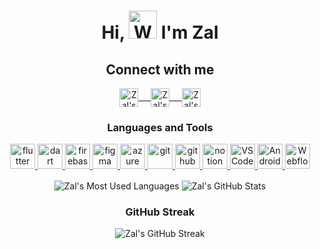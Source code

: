 <h1 align="center"> Hi, <img src="https://raw.githubusercontent.com/nixin72/nixin72/master/wave.gif" alt="Waving hand animated gif" height="45" width="45" /> I'm Zal</h1>

<h2 align="center"> Connect with me </h2>
<p align="center">
 <a href="https://www.linkedin.com/in/zalcod/" target="_blank">
  <img align="center" alt="Zal's LinkedIn" width="30px" src="https://www.vectorlogo.zone/logos/linkedin/linkedin-icon.svg" /> &nbsp; &nbsp;
 </a>
<!--  <a href="https://twitter.com/zalcod" target="_blank">
  <img align="center" alt="Zal's Twitter" width="30px" src="https://www.vectorlogo.zone/logos/twitter/twitter-official.svg" /> &nbsp; &nbsp;
 </a> -->
 <a href="https://medium.com/@zalcod" target="_blank">
  <img align="center" alt="Zal's Medium" width="30px" src="https://www.vectorlogo.zone/logos/medium/medium-tile.svg" /> &nbsp; &nbsp;
 </a> 
 <a href="https://dev.to/zalcod" target="_blank">
  <img align="center" alt="Zal's Dev.to" width="30px" src="https://www.vectorlogo.zone/logos/devto/devto-icon.svg" />
 </a> 
</p>

<h3 align="center">Languages and Tools</h3>
<p align="center"> 
 <a href="https://flutter.dev" target="_blank" rel="noreferrer"> <img src="https://www.vectorlogo.zone/logos/flutterio/flutterio-icon.svg" alt="flutter" width="40" height="40"/> </a>
 <a href="https://dart.dev" target="_blank" rel="noreferrer"> <img src="https://www.vectorlogo.zone/logos/dartlang/dartlang-icon.svg" alt="dart" width="40" height="40"/> </a> 
 <a href="https://firebase.google.com/" target="_blank" rel="noreferrer"> <img src="https://www.vectorlogo.zone/logos/firebase/firebase-icon.svg" alt="firebase" width="40" height="40"/> </a>
 <a href="https://figma.com" target="_blank" rel="noreferrer"> <img src="https://www.vectorlogo.zone/logos/figma/figma-icon.svg" alt="figma" width="40" height="40"/> </a> 
 <a href="https://azure.microsoft.com/" target="_blank" rel="noreferrer"> <img src="https://www.vectorlogo.zone/logos/microsoft_azure/microsoft_azure-icon.svg" alt="azure" width="40" height="40"/> </a>
 <a href="https://git-scm.com/" target="_blank" rel="noreferrer"> <img src="https://www.vectorlogo.zone/logos/git-scm/git-scm-icon.svg" alt="git" width="40" height="40"/> </a> 
 <a href="https://github.com/" target="_blank" rel="noreferrer"> <img src="https://www.vectorlogo.zone/logos/github/github-tile.svg" alt="github" width="40" height="40"/> </a> 
 <a href="https://www.notion.so/" target="_blank" rel="noreferrer"> <img src="https://vectorwiki.com/images/VdWiz__notion-1.svg" alt="notion" width="40" height="40"/> </a>
 <a href="https://code.visualstudio.com/" target="_blank" rel="noreferrer"> <img src="https://vectorwiki.com/images/ShoGZ__visual-studio-code.svg" alt="VSCode" width="40" height="40"/> </a> 
 <a href="https://developer.android.com/studio" target="_blank" rel="noreferrer"> <img src="https://img.icons8.com/color/512/android-studio--v3.png" alt="Android Studio" width="40" height="40"/> </a> 
 <a href="https://www.webflow.com/" target="_blank" rel="noreferrer"> <img src="https://www.vectorlogo.zone/logos/webflow/webflow-icon.svg" alt="Webflow" width="40" height="40"/> </a> 
</p>

<div align="center">
 <img align="center" src="https://github-readme-stats.vercel.app/api/top-langs/?username=zalcod&layout=compact&theme=dark" alt="Zal's Most Used Languages" />
 <img align="center" src="https://github-readme-stats.vercel.app/api?username=zalcod&theme=dark&show_icons=true" alt="Zal's GitHub Stats" />
</div>

<div align="center">
 <h3>GitHub Streak</h3>
 <img src="https://github-readme-streak-stats.herokuapp.com/?user=zalcod&theme=dark" alt="Zal's GitHub Streak" />
</div>


<br />
